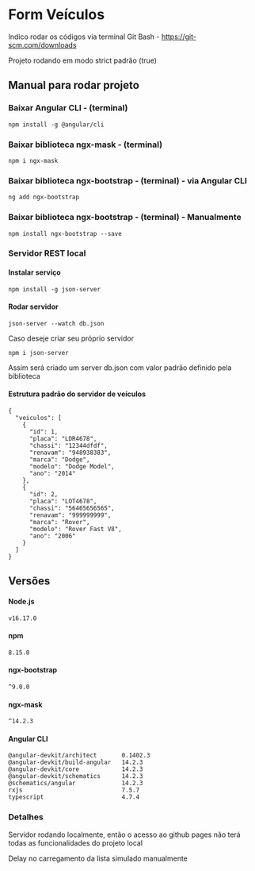 # Form Veículos

Indico rodar os códigos via terminal Git Bash - https://git-scm.com/downloads

Projeto rodando em modo strict padrão (true)

## Manual para rodar projeto

### Baixar Angular CLI - (terminal)

```
npm install -g @angular/cli
```

### Baixar biblioteca ngx-mask - (terminal)

    npm i ngx-mask

### Baixar biblioteca ngx-bootstrap - (terminal) - via Angular CLI

```
ng add ngx-bootstrap
```

### Baixar biblioteca ngx-bootstrap - (terminal) - Manualmente

```
npm install ngx-bootstrap --save
```

### Servidor REST local

#### Instalar serviço

```
npm install -g json-server
```

#### Rodar servidor

```
json-server --watch db.json
```

Caso deseje criar seu próprio servidor

```
npm i json-server
```

Assim será criado um server db.json com valor padrão definido pela biblioteca

#### Estrutura padrão do servidor de veículos

```
{
  "veiculos": [
    {
      "id": 1,
      "placa": "LDR4678",
      "chassi": "12344dfdf",
      "renavam": "948938383",
      "marca": "Dodge",
      "modelo": "Dodge Model",
      "ano": "2014"
    },
    {
      "id": 2,
      "placa": "LOT4678",
      "chassi": "56465656565",
      "renavam": "999999999",
      "marca": "Rover",
      "modelo": "Rover Fast V8",
      "ano": "2006"
    }
  ]
}
```

## Versões

#### Node.js

`v16.17.0`

#### npm

`8.15.0`

#### ngx-bootstrap

`^9.0.0`

#### ngx-mask

`^14.2.3`

#### Angular CLI

```
@angular-devkit/architect       0.1402.3
@angular-devkit/build-angular   14.2.3
@angular-devkit/core            14.2.3
@angular-devkit/schematics      14.2.3
@schematics/angular             14.2.3
rxjs                            7.5.7
typescript                      4.7.4
```

### Detalhes

Servidor rodando localmente, então o acesso ao github pages não terá todas as funcionalidades do projeto local

Delay no carregamento da lista simulado manualmente
